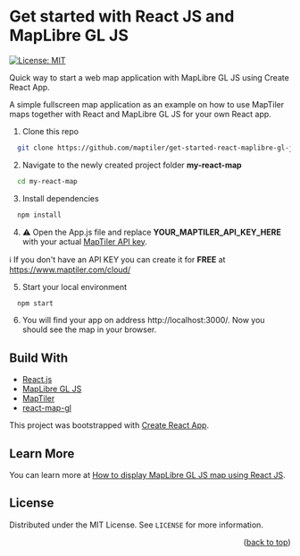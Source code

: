 # Get started with React JS and MapLibre GL JS

[![License: MIT](https://img.shields.io/badge/License-MIT-yellow.svg)](https://opensource.org/licenses/MIT)

Quick way to start a web map application with MapLibre GL JS using Create React App.

A simple fullscreen map application as an example on how to use MapTiler maps together with React and MapLibre GL JS for your own React app.

1. Clone this repo 
 
  ```sh
    git clone https://github.com/maptiler/get-started-react-maplibre-gl-js.git my-react-map
  ```

2. Navigate to the newly created project folder **my-react-map**
  ```sh
    cd my-react-map
  ```

3. Install dependencies
  ```sh
    npm install
  ```

4. :warning: Open the App.js file and replace **YOUR_MAPTILER_API_KEY_HERE** with your actual [MapTiler API key](https://cloud.maptiler.com/account/keys/).

  :information_source: If you don't have an API KEY you can create it for **FREE** at https://www.maptiler.com/cloud/

5. Start your local environment
  ```sh
    npm start
  ```

6. You will find your app on address http://localhost:3000/. Now you should see the map in your browser.

## Build With

* [React.js](https://reactjs.org/)
* [MapLibre GL JS](https://maplibre.org/)
* [MapTiler](https://www.maptiler.com/)
* [react-map-gl](https://visgl.github.io/react-map-gl/docs/get-started/get-started#using-with-a-mapbox-gl-fork)

This project was bootstrapped with [Create React App](https://github.com/facebook/create-react-app).

## Learn More

You can learn more at [How to display MapLibre GL JS map using React JS](https://docs.maptiler.com/react/maplibre-gl-js/how-to-use-maplibre-gl-js/?utm_medium=referral&utm_source=github&utm_campaign=2022-05%20%7C%20js%20frameworks%20%7C%20react).

<!-- LICENSE -->
## License

Distributed under the MIT License. See `LICENSE` for more information.

<p align="right">(<a href="#top">back to top</a>)</p>
